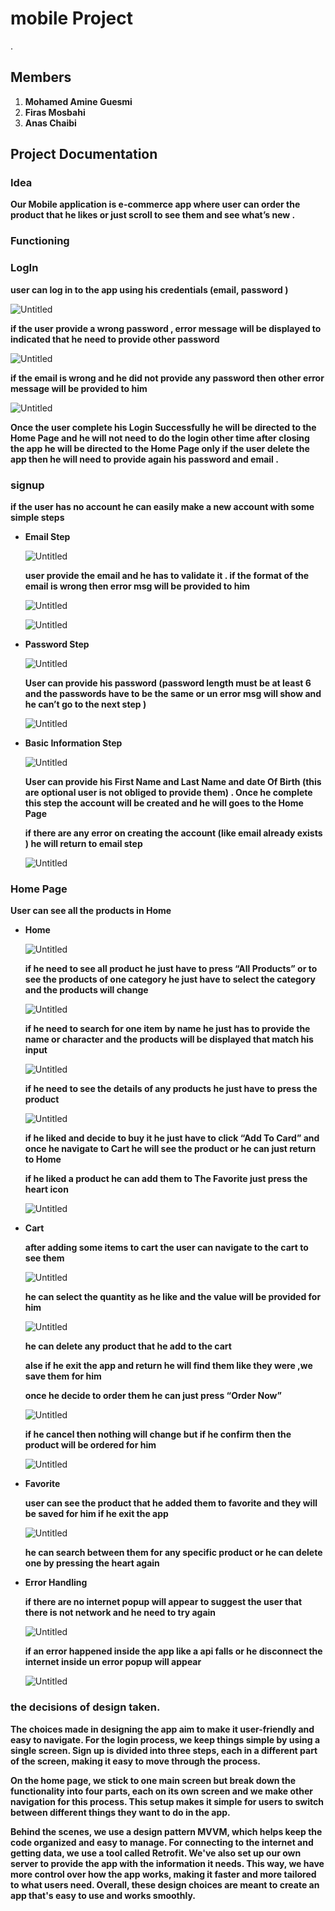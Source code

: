 # mobile Project

.

## Members

1. **Mohamed Amine Guesmi**
2. **Firas Mosbahi**
3. **Anas Chaibi**

## Project Documentation

### Idea

**Our Mobile application is e-commerce app where user can order the product that he likes or just scroll to see them and see what’s new .**

### F**unctioning**

### LogIn

**user can log in to the app using his credentials (email, password )** 

![Untitled](pics/Untitled.png)

**if the user provide a wrong password , error message will be displayed to indicated that he need to provide other password** 

![Untitled](pics/Untitled%201.png)

**if the email is wrong and he did not provide any password then other error message will be provided to him** 

![Untitled](pics/Untitled%202.png)

**Once the user complete his Login Successfully he will be directed to the Home Page and he will not need to do the login other time after closing the app he will be directed to the Home Page only if the user delete the app then he will need to provide again his password and email .**

### signup

**if the user has no account he can easily make a new account with some simple steps** 

- **Email Step**
    
    ![Untitled](pics/Untitled%203.png)
    
    **user provide the email and he has to validate it  . if the format of the email is wrong then error msg will be provided to him**
    
    ![Untitled](pics/Untitled%204.png)
    
    ![Untitled](pics/Untitled%205.png)
    
- **Password Step**
    
    ![Untitled](pics/Untitled%206.png)
    
    **User can provide his password (password length must be at least 6 and the passwords have to be the same or un error msg will show and he can’t go to the next step )**
    
    ![Untitled](pics/Untitled%207.png)
    
- **Basic Information Step**
    
    ![Untitled](pics/Untitled%208.png)
    
    **User can provide his First Name and Last Name and date Of Birth (this are optional user is not obliged to provide them) . Once he complete this step the account will be created and he will goes to the Home Page** 
    
    **if there are any error on creating the account (like email already exists ) he will return to email step** 
    
    ![Untitled](pics/Untitled%209.png)
    

### Home Page

**User can see all the products in Home** 

- **Home**
    
    ![Untitled](pics/Untitled%2010.png)
    
    **if he need to see all product he just have to press “All Products” or to see the products of one category he just have to select the category and the products will change** 
    
    ![Untitled](pics/Untitled%2011.png)
    
    **if he need to search for one item by name he just has to provide the name or character and the products will be displayed that match his input** 
    
    ![Untitled](pics/Untitled%2012.png)
    
    **if he need to see the details of any products he just have to press the product** 
    
    ![Untitled](pics/Untitled%2013.png)
    
    **if he liked and decide to buy it he just have to click “Add To Card” and once he navigate to Cart he will see the product or he can just return to Home** 
    
    **if he liked a product he can add them to The Favorite just press the heart icon** 
    
    ![Untitled](pics/Untitled%2014.png)
    
- **Cart**
    
    **after adding some items to cart the user can navigate to the cart to see them** 
    
    ![Untitled](pics/Untitled%2015.png)
    
    **he can select the quantity as he like and the value will be provided for him** 
    
    ![Untitled](pics/Untitled%2016.png)
    
    **he can delete any product that he add to the cart** 
    
    **alse if he exit the app and return he will find them like they were ,we save them for him**
    
    **once he decide to order them he can just press “Order Now”**
    
    ![Untitled](pics/Untitled%2017.png)
    
    **if he cancel then nothing will change but if he confirm then the product will be ordered for him** 
    
    ![Untitled](pics/Untitled%2018.png)
    
- **Favorite**
    
    **user can see the product that he added them to favorite and they will be saved for him if he exit the app** 
    
    ![Untitled](pics/Untitled%2019.png)
    
    **he can search between them for any specific product or he can delete one by pressing the heart again** 
    
- **Error Handling**
    
    **if there are no internet popup will appear to suggest the user that there is not network and he need to try again** 
    
    ![Untitled](pics/Untitled%2020.png)
    
    **if an error happened inside the app like a api falls or he disconnect the internet inside un error popup will appear** 
    
    ![Untitled](pics/Untitled%2021.png)
    

### the decisions of design taken.

**The choices made in designing the app aim to make it user-friendly and easy to navigate. For the login process, we keep things simple by using a single screen. Sign up is divided into three steps, each in a different part of the screen, making it easy to move through the process.**

**On the home page, we stick to one main screen but break down the functionality into four parts, each on its own screen and we make other navigation for this process. This setup makes it simple for users to switch between different things they want to do in the app.**

**Behind the scenes, we use a design pattern MVVM, which helps keep the code organized and easy to manage. For connecting to the internet and getting data, we use a tool called Retrofit. We've also set up our own server to provide the app with the information it needs. This way, we have more control over how the app works, making it faster and more tailored to what users need. Overall, these design choices are meant to create an app that's easy to use and works smoothly.**

